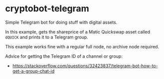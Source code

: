 # cryptobot-telegram

Simple Telegram bot for doing stuff with digital assets.

In this example, gets the shareprice of a Matic Quickswap asset called `dQUICK` and prints it to a Telegram group.

This example works fine with a regular full node, no archive node required.

Advice for getting the Telegram ID of a channel or group:
- https://stackoverflow.com/questions/32423837/telegram-bot-how-to-get-a-group-chat-id
